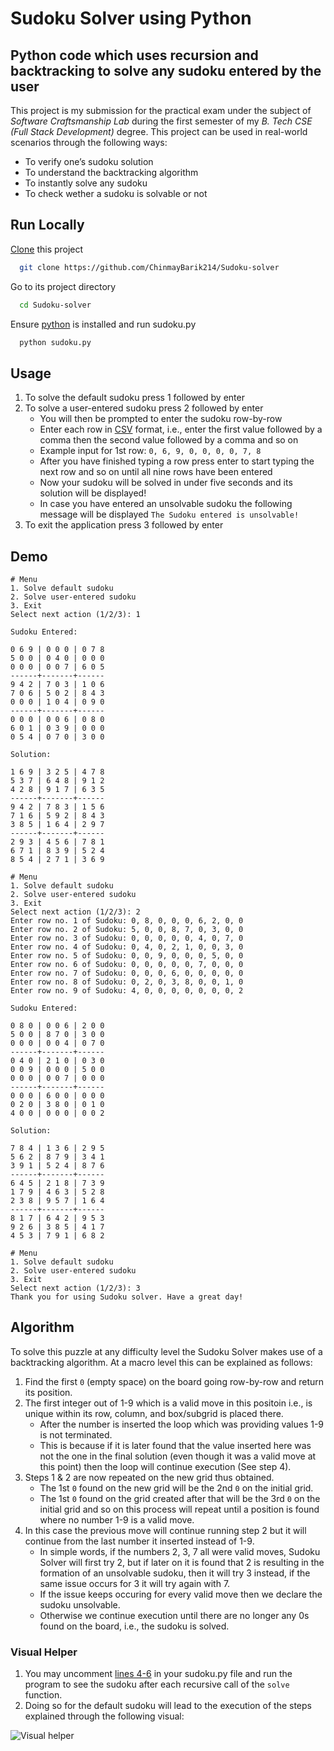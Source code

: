 # Sudoku Solver using Python

## Python code which uses recursion and backtracking to solve any sudoku entered by the user

This project is my submission for the practical exam under the subject of _Software Craftsmanship Lab_ during the first semester of my _B. Tech CSE (Full Stack Development)_ degree. This project can be used in real-world scenarios through the following ways:

- To verify one’s sudoku solution
- To understand the backtracking algorithm
- To instantly solve any sudoku
- To check wether a sudoku is solvable or not

## Run Locally

[Clone](https://docs.github.com/en/repositories/creating-and-managing-repositories/cloning-a-repository) this project

```bash
  git clone https://github.com/ChinmayBarik214/Sudoku-solver
```

Go to its project directory

```bash
  cd Sudoku-solver
```

Ensure [python](https://www.python.org/downloads/) is installed and run sudoku.py

```bash
  python sudoku.py
```

## Usage

1. To solve the default sudoku press 1 followed by enter
2. To solve a user-entered sudoku press 2 followed by enter
   - You will then be prompted to enter the sudoku row-by-row
   - Enter each row in [CSV](https://en.wikipedia.org/wiki/Comma-separated_values) format, i.e., enter the first value followed by a comma then the second value followed by a comma and so on
   - Example input for 1st row: `0, 6, 9, 0, 0, 0, 0, 7, 8`
   - After you have finished typing a row press enter to start typing the next row and so on until all nine rows have been entered
   - Now your sudoku will be solved in under five seconds and its solution will be displayed!
   - In case you have entered an unsolvable sudoku the following message will be displayed `The Sudoku entered is unsolvable!`
3. To exit the application press 3 followed by enter

## Demo

```
# Menu
1. Solve default sudoku
2. Solve user-entered sudoku
3. Exit
Select next action (1/2/3): 1

Sudoku Entered:

0 6 9 | 0 0 0 | 0 7 8
5 0 0 | 0 4 0 | 0 0 0
0 0 0 | 0 0 7 | 6 0 5
------+-------+------
9 4 2 | 7 0 3 | 1 0 6
7 0 6 | 5 0 2 | 8 4 3
0 0 0 | 1 0 4 | 0 9 0
------+-------+------
0 0 0 | 0 0 6 | 0 8 0
6 0 1 | 0 3 9 | 0 0 0
0 5 4 | 0 7 0 | 3 0 0

Solution:

1 6 9 | 3 2 5 | 4 7 8
5 3 7 | 6 4 8 | 9 1 2
4 2 8 | 9 1 7 | 6 3 5
------+-------+------
9 4 2 | 7 8 3 | 1 5 6
7 1 6 | 5 9 2 | 8 4 3
3 8 5 | 1 6 4 | 2 9 7
------+-------+------
2 9 3 | 4 5 6 | 7 8 1
6 7 1 | 8 3 9 | 5 2 4
8 5 4 | 2 7 1 | 3 6 9

# Menu
1. Solve default sudoku
2. Solve user-entered sudoku
3. Exit
Select next action (1/2/3): 2
Enter row no. 1 of Sudoku: 0, 8, 0, 0, 0, 6, 2, 0, 0
Enter row no. 2 of Sudoku: 5, 0, 0, 8, 7, 0, 3, 0, 0
Enter row no. 3 of Sudoku: 0, 0, 0, 0, 0, 4, 0, 7, 0
Enter row no. 4 of Sudoku: 0, 4, 0, 2, 1, 0, 0, 3, 0
Enter row no. 5 of Sudoku: 0, 0, 9, 0, 0, 0, 5, 0, 0
Enter row no. 6 of Sudoku: 0, 0, 0, 0, 0, 7, 0, 0, 0
Enter row no. 7 of Sudoku: 0, 0, 0, 6, 0, 0, 0, 0, 0
Enter row no. 8 of Sudoku: 0, 2, 0, 3, 8, 0, 0, 1, 0
Enter row no. 9 of Sudoku: 4, 0, 0, 0, 0, 0, 0, 0, 2

Sudoku Entered:

0 8 0 | 0 0 6 | 2 0 0
5 0 0 | 8 7 0 | 3 0 0
0 0 0 | 0 0 4 | 0 7 0
------+-------+------
0 4 0 | 2 1 0 | 0 3 0
0 0 9 | 0 0 0 | 5 0 0
0 0 0 | 0 0 7 | 0 0 0
------+-------+------
0 0 0 | 6 0 0 | 0 0 0
0 2 0 | 3 8 0 | 0 1 0
4 0 0 | 0 0 0 | 0 0 2

Solution:

7 8 4 | 1 3 6 | 2 9 5
5 6 2 | 8 7 9 | 3 4 1
3 9 1 | 5 2 4 | 8 7 6
------+-------+------
6 4 5 | 2 1 8 | 7 3 9
1 7 9 | 4 6 3 | 5 2 8
2 3 8 | 9 5 7 | 1 6 4
------+-------+------
8 1 7 | 6 4 2 | 9 5 3
9 2 6 | 3 8 5 | 4 1 7
4 5 3 | 7 9 1 | 6 8 2

# Menu
1. Solve default sudoku
2. Solve user-entered sudoku
3. Exit
Select next action (1/2/3): 3
Thank you for using Sudoku solver. Have a great day!
```

## Algorithm

To solve this puzzle at any difficulty level the Sudoku Solver makes use of a backtracking algorithm. At a macro level this can be explained as follows:

1. Find the first `0` (empty space) on the board going row-by-row and return its position.
2. The first integer out of 1-9 which is a valid move in this positoin i.e., is unique within its row, column, and box/subgrid is placed there.
   - After the number is inserted the loop which was providing values 1-9 is not terminated.
   - This is because if it is later found that the value inserted here was not the one in the final solution (even though it was a valid move at this point) then the loop will continue execution (See step 4).
3. Steps 1 & 2 are now repeated on the new grid thus obtained.
   - The 1st `0` found on the new grid will be the 2nd `0` on the initial grid.
   - The 1st `0` found on the grid created after that will be the 3rd `0` on the initial grid and so on this process will repeat until a position is found where no number 1-9 is a valid move.
4. In this case the previous move will continue running step 2 but it will continue from the last number it inserted instead of 1-9.
   - In simple words, if the numbers 2, 3, 7 all were valid moves, Sudoku Solver will first try 2, but if later on it is found that 2 is resulting in the formation of an unsolvable sudoku, then it will try 3 instead, if the same issue occurs for 3 it will try again with 7.
   - If the issue keeps occuring for every valid move then we declare the sudoku unsolvable.
   - Otherwise we continue execution until there are no longer any 0s found on the board, i.e., the sudoku is solved.

### Visual Helper
1. You may uncomment [lines 4-6](https://github.com/ChinmayBarik214/Sudoku-solver/blob/50316bd2ec8a40c45b63024d32dcfa9f89172f13/sudoku.py#L4-L6) in your sudoku.py file and run the program to see the sudoku after each recursive call of the `solve` function.
2. Doing so for the default sudoku will lead to the execution of the steps explained through the following visual:

![Visual helper](https://imgur.com/zZlD7mx.png)
